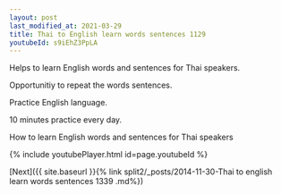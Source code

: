 ```yaml
---
layout: post
last_modified_at: 2021-03-29
title: Thai to English learn words sentences 1129 
youtubeId: s9iEhZ3PpLA
---
```

 
 
Helps to learn English words and sentences for Thai speakers.

Opportunitiy to repeat the words sentences. 

Practice English language. 
 
10 minutes practice every day. 
 
How to learn English words and sentences for Thai speakers 
 
{% include youtubePlayer.html id=page.youtubeId %}
 
 
[Next]({{ site.baseurl }}{% link  split2/_posts/2014-11-30-Thai to english learn words sentences 1339 .md%})
 
